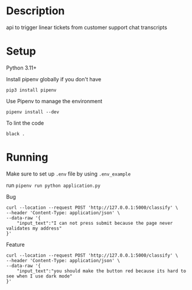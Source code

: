 # Description
api to trigger linear tickets from customer support chat transcripts

# Setup
Python 3.11+ 

Install pipenv globally if you don't have

`pip3 install pipenv`

Use Pipenv to manage the environment

`pipenv install --dev`

To lint the code

`black .`

# Running
Make sure to set up `.env` file by using `.env_example`

run `pipenv run python application.py`

Bug 
```commandline
curl --location --request POST 'http://127.0.0.1:5000/classify' \
--header 'Content-Type: application/json' \
--data-raw '{
    "input_text":"I can not press submit because the page never validates my address"
}'
```

Feature
```commandline
curl --location --request POST 'http://127.0.0.1:5000/classify' \
--header 'Content-Type: application/json' \
--data-raw '{
    "input_text":"you should make the button red because its hard to see when I use dark mode"
}'
```